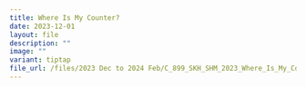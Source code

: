 ```yaml
---
title: Where Is My Counter?
date: 2023-12-01
layout: file
description: ""
image: ""
variant: tiptap
file_url: /files/2023 Dec to 2024 Feb/C_899_SKH_SHM_2023_Where_Is_My_Counter.pdf
---
```

